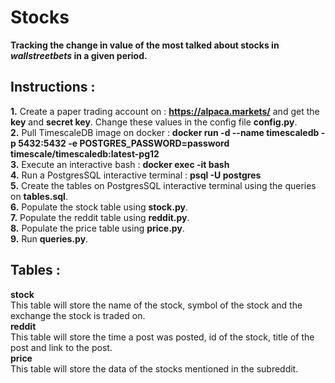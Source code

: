 # Stocks
**Tracking the change in value of the most talked about stocks in *wallstreetbets* in a given period.**

## Instructions :

**1.** Create a paper trading account on : **https://alpaca.markets/** and get the **key** and **secret key**. Change these values in the config file **config.py**. <br>
**2.** Pull TimescaleDB image on docker : **docker run -d --name timescaledb -p 5432:5432 -e POSTGRES_PASSWORD=password timescale/timescaledb:latest-pg12** <br>
**3.** Execute an interactive bash : **docker exec -it bash** <br>
**4.** Run a PostgresSQL interactive terminal : **psql -U postgres** <br>
**5.** Create the tables on PostgresSQL interactive terminal using the queries on **tables.sql**. <br>
**6.** Populate the stock table using **stock.py**. <br>
**7.** Populate the reddit table using **reddit.py**. <br>
**8.** Populate the price table using **price.py**. <br>
**9.** Run **queries.py**. <br>

## Tables :

**stock** <br>
This table will store the name of the stock, symbol of the stock and the exchange the stock is traded on. <br>
**reddit** <br>
This table will store the time a post was posted, id of the stock, title of the post and link to the post. <br>
**price** <br>
This table will store the data of the stocks mentioned in the subreddit.
